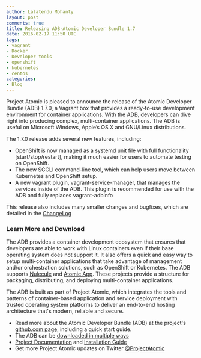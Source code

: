 ```yaml
---
author: Lalatendu Mohanty
layout: post
comments: true
title: Releasing ADB-Atomic Developer Bundle 1.7
date: 2016-02-17 11:50 UTC
tags:
- vagrant
- Docker
- Developer tools
- openshift
- kubernetes
- centos
categories:
- Blog
---
```

Project Atomic is pleased to announce the release of the Atomic  Developer Bundle (ADB) 1.7.0, a Vagrant box that provides a ready-to-use  development environment for container applications. With the ADB,  developers can dive right into producing complex, multi-container  applications. The ADB is useful on Microsoft Windows, Apple’s OS X and  GNU/Linux distributions.

The 1.7.0 release adds several new features, including:
 * OpenShift is now managed as a systemd unit file with full functionality [start/stop/restart], making it much
   easier for users to automate testing on OpenShift.
 * The new SCCLI command-line tool, which can help users move between Kubernetes and OpenShift setup.
 * A new vagrant plugin, vagrant-service-manager, that manages the services inside of the ADB. This plugin is recommended for use with the ADB and fully replaces vagrant-adbinfo
 
 This release also includes many smaller changes and bugfixes, which are detailed in the [ChangeLog](https://github.com/projectatomic/adb-atomic-developer-bundle/blob/master/CHANGELOG.md)

### Learn More and Download

The ADB provides a container development ecosystem that ensures that  developers are able to work with Linux containers even if their base operating system does not support it. It also offers a quick and easy way to setup multi-container  applications that take advantage of management and/or orchestration  solutions, such as OpenShift or Kubernetes. The ADB supports [Nulecule](http://www.projectatomic.io/docs/nulecule/) and  [Atomic App](http://www.projectatomic.io/docs/atomicapp/).  These projects provide a structure for packaging, distributing, and deploying multi-container applications.

The ADB is built as part of Project Atomic, which integrates the tools and patterns of container-based application and service deployment with trusted operating system platforms to deliver an end-to-end hosting architecture that's modern, reliable and secure.

 * Read more about the Atomic Developer Bundle (ADB) at the project's [github.com page](https://github.com/projectatomic/adb-atomic-developer-bundle), including a quick start guide.
 * The ADB can be [downloaded in multiple ways](https://github.com/projectatomic/adb-atomic-developer-bundle/blob/master/docs/installing.rst#3-download-the-adb)
 * [Project Documentation](https://github.com/projectatomic/adb-atomic-developer-bundle#documentation) and [Installation Guide](https://github.com/projectatomic/adb-atomic-developer-bundle/blob/master/docs/installing.rst)
 * Get more Project Atomic updates on Twitter [@ProjectAtomic](https://twitter.com/projectatomic)

